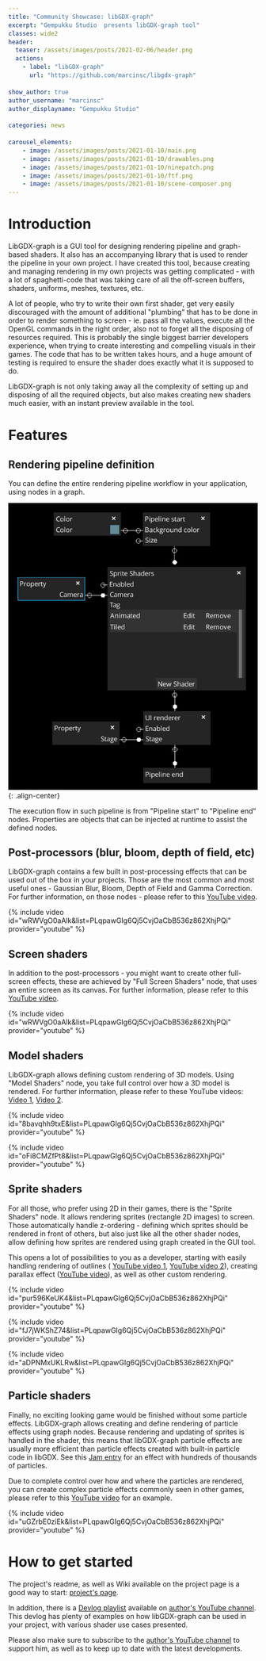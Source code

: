 ```yaml
---
title: "Community Showcase: libGDX-graph"
excerpt: "Gempukku Studio  presents libGDX-graph tool"
classes: wide2
header:
  teaser: /assets/images/posts/2021-02-06/header.png
  actions:
    - label: "libGDX-graph"
      url: "https://github.com/marcinsc/libgdx-graph"

show_author: true
author_username: "marcinsc"
author_displayname: "Gempukku Studio"

categories: news

carousel_elements:
    - image: /assets/images/posts/2021-01-10/main.png
    - image: /assets/images/posts/2021-01-10/drawables.png
    - image: /assets/images/posts/2021-01-10/ninepatch.png
    - image: /assets/images/posts/2021-01-10/ftf.png
    - image: /assets/images/posts/2021-01-10/scene-composer.png
---
```


# Introduction
LibGDX-graph is a GUI tool for designing rendering pipeline and graph-based shaders. It also has an accompanying library
that is used to render the pipeline in your own project. I have created this tool, because creating and managing rendering
in my own projects was getting complicated - with a lot of spaghetti-code that was taking care of all the off-screen
buffers, shaders, uniforms, meshes, textures, etc.

A lot of people, who try to write their own first shader, get very easily discouraged with the amount of additional
"plumbing" that has to be done in order to render something to screen - ie. pass all the values, execute all the OpenGL
commands in the right order, also not to forget all the disposing of resources required. This is probably the single
biggest barrier developers experience, when trying to create interesting and compelling visuals in their games. The code
that has to be written takes hours, and a huge amount of testing is required to ensure the shader does exactly what 
it is supposed to do.

LibGDX-graph is not only taking away all the complexity of setting up and disposing of all the required objects, but
also makes creating new shaders much easier, with an instant preview available in the tool.

# Features
## Rendering pipeline definition
You can define the entire rendering pipeline workflow in your application, using nodes in a graph.

![](/assets/images/posts/2021-02-06/pipeline.png){: .align-center}

The execution flow in such pipeline is from "Pipeline start" to "Pipeline end" nodes. Properties are objects that can
be injected at runtime to assist the defined nodes.

## Post-processors (blur, bloom, depth of field, etc)
LibGDX-graph contains a few built in post-processing effects that can be used out of the box in your projects. Those are
the most common and most useful ones - Gaussian Blur, Bloom, Depth of Field and Gamma Correction. For further
information, on those nodes - please refer to this 
[YouTube video](https://www.youtube.com/watch?v=wRWVgO0aAlk&list=PLqpawGIg6Qj5CvjOaCbB536z862XhjPQi&index=3).

{% include video id="wRWVgO0aAlk&list=PLqpawGIg6Qj5CvjOaCbB536z862XhjPQi" provider="youtube" %}

## Screen shaders
In addition to the post-processors - you might want to create other full-screen effects, these are achieved by 
"Full Screen Shaders" node, that uses an entire screen as its canvas. For further information, please refer to this
[YouTube video](https://www.youtube.com/watch?v=E8XRboVG61M&list=PLqpawGIg6Qj5CvjOaCbB536z862XhjPQi&index=16).
 
{% include video id="wRWVgO0aAlk&list=PLqpawGIg6Qj5CvjOaCbB536z862XhjPQi" provider="youtube" %}

## Model shaders
LibGDX-graph allows defining custom rendering of 3D models. Using "Model Shaders" node, you take full control over how
a 3D model is rendered. For further information, please refer to these YouTube videos:
[Video 1](https://www.youtube.com/watch?v=8bavqhh9txE&list=PLqpawGIg6Qj5CvjOaCbB536z862XhjPQi&index=6),
[Video 2](https://www.youtube.com/watch?v=oFi8CMZfPt8&list=PLqpawGIg6Qj5CvjOaCbB536z862XhjPQi&index=7).

{% include video id="8bavqhh9txE&list=PLqpawGIg6Qj5CvjOaCbB536z862XhjPQi" provider="youtube" %}

{% include video id="oFi8CMZfPt8&list=PLqpawGIg6Qj5CvjOaCbB536z862XhjPQi" provider="youtube" %}

## Sprite shaders
For all those, who prefer using 2D in their games, there is the "Sprite Shaders" node. It allows rendering sprites
(rectangle 2D images) to screen. Those automatically handle z-ordering - defining which sprites should be rendered in
front of others, but also just like all the other shader nodes, allow defining how sprites are rendered using graph
created in the GUI tool.

This opens a lot of possibilities to you as a developer, starting with easily handling rendering of outlines (
[YouTube video 1](https://www.youtube.com/watch?v=pur596KeUK4&list=PLqpawGIg6Qj5CvjOaCbB536z862XhjPQi&index=21),
[YouTube video 2](https://www.youtube.com/watch?v=fJ7jWKShZ74&list=PLqpawGIg6Qj5CvjOaCbB536z862XhjPQi&index=22)),
creating parallax effect 
([YouTube video](https://www.youtube.com/watch?v=aDPNMxUKLRw&list=PLqpawGIg6Qj5CvjOaCbB536z862XhjPQi&index=20)),
as well as other custom rendering.

{% include video id="pur596KeUK4&list=PLqpawGIg6Qj5CvjOaCbB536z862XhjPQi" provider="youtube" %}

{% include video id="fJ7jWKShZ74&list=PLqpawGIg6Qj5CvjOaCbB536z862XhjPQi" provider="youtube" %}

{% include video id="aDPNMxUKLRw&list=PLqpawGIg6Qj5CvjOaCbB536z862XhjPQi" provider="youtube" %}

## Particle shaders
Finally, no exciting looking game would be finished without some particle effects. LibGDX-graph allows creating and
define rendering of particle effects using graph nodes. Because rendering and updating of sprites is handled in 
the shader, this means that libGDX-graph particle effects are usually more efficient than particle effects created with
built-in particle code in libGDX. See this [Jam entry](https://marcins.itch.io/december-2020-libgdx-jam) for an effect
with hundreds of thousands of particles.

Due to complete control over how and where the particles are rendered, you can create complex particle effects commonly
seen in other games, please refer to this 
[YouTube video](https://www.youtube.com/watch?v=uGZrbE0ziEk&list=PLqpawGIg6Qj5CvjOaCbB536z862XhjPQi&index=24)
for an example. 

{% include video id="uGZrbE0ziEk&list=PLqpawGIg6Qj5CvjOaCbB536z862XhjPQi" provider="youtube" %}

# How to get started
The project's readme, as well as Wiki available on the project page is a good way to start:
[project's page](https://github.com/marcinsc/libgdx-graph).

In addition, there is a [Devlog playlist](https://www.youtube.com/playlist?list=PLqpawGIg6Qj5CvjOaCbB536z862XhjPQi) 
available on [author's YouTube channel](https://www.youtube.com/GempukkuStudio). This devlog has plenty of examples
on how libGDX-graph can be used in your project, with various shader use cases presented.

Please also make sure to subscribe to the [author's YouTube channel](https://www.youtube.com/GempukkuStudio) to support
him, as well as to keep up to date with the latest developments.